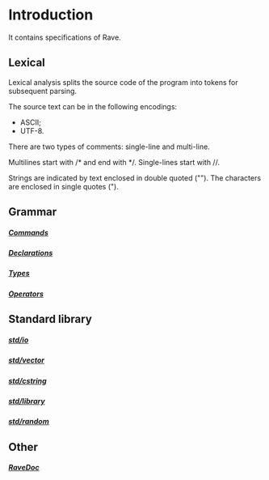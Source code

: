 # Introduction

It contains specifications of Rave.

## Lexical

Lexical analysis splits the source code of the program into tokens for subsequent parsing.

The source text can be in the following encodings:
- ASCII;
- UTF-8.

There are two types of comments: single-line and multi-line.

Multilines start with /* and end with */.
Single-lines start with //.

Strings are indicated by text enclosed in double quoted ("").
The characters are enclosed in single quotes (").

## Grammar

##### [Commands](grammar/commands.md)
##### [Declarations](grammar/declarations.md)
##### [Types](grammar/types.md)
##### [Operators](grammar/operators.md)

## Standard library

##### [std/io](std/io.md)
##### [std/vector](std/vector.md)
##### [std/cstring](std/cstring.md)
##### [std/library](std/library.md)
##### [std/random](std/random.md)

## Other

##### [RaveDoc](ravedoc.md)